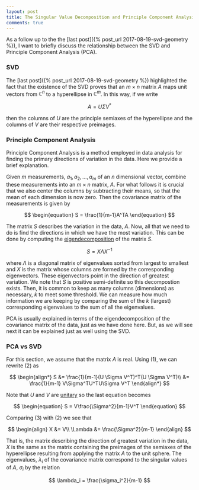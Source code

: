```yaml
---
layout: post
title: The Singular Value Decomposition and Principle Component Analysis
comments: true
---
```


As a follow up to the the [last post]({% post_url 2017-08-19-svd-geometry %}), I want to briefly discuss the relationship between the SVD and Principle Component Analysis (PCA). 

### SVD ###

The [last post]({% post_url 2017-08-19-svd-geometry %}) highlighted the fact that the existence of the SVD proves that an $m \times n$ matrix $A$ maps unit vectors from $\mathbb{C}^n$ to a hyperellipse in $\mathbb{C}^m$.  In this way, if we write 

$$
\begin{equation}
A = U \Sigma V^*
\end{equation}
$$

then the columns of $U$ are the principle semiaxes of the hyperellipse and the columns of $V$ are their respective preimages.

### Principle Component Analysis ###

Principle Component Analysis is a method employed in data analysis for finding the primary directions of variation in the data. Here we provide a brief explanation.

Given $m$ measurements, $a_1, a_2, \ldots , a_m$ of an $n$ dimensional vector, combine these measurements into an $m \times n$ matrix, $A$. For what follows it is crucial that we also center the columns by subtracting their means, so that the mean of each dimension is now zero. Then the covariance matrix of the measurements is given by

$$
\begin{equation}
S = \frac{1}{m-1}A^TA
\end{equation}
$$

The matrix $S$ describes the variation in the data, $A$. Now, all that we need to do is find the directions in which we have the most variation. This can be done by computing the [eigendecomposition](https://en.wikipedia.org/wiki/Eigendecomposition_of_a_matrix) of the matrix $S$.

$$
S = X \Lambda X^{-1}
$$

where $\Lambda$ is a diagonal matrix of eigenvalues sorted from largest to smallest and $X$ is the matrix whose columns are formed by the corresponding eigenvectors. These eigenvectors point in the direction of greatest variation. We note that $S$ is positive semi-definite so this decompostion exists. Then, it is common to keep as many columns (dimensions) as necessary, $k$ to meet some threshold. We can measure how much information we are keeping by comparing the sum of the $k$ (largest) corresponding  eigenvalues to the sum of all the eigenvalues.

PCA is usually explained in terms of the eigendecomposition of the covariance matrix of the data, just as we have done here. But, as we will see next it can be explained just as well using the SVD. 

### PCA vs SVD ###

For this section, we assume that the matrix $A$ is real. Using (1),  we can rewrite (2) as 

$$
\begin{align*}
S &= \frac{1}{m-1}(U \Sigma V^T)^T(U \Sigma V^T)\\
&= \frac{1}{m-1} V\Sigma^TU^TU\Sigma V^T
\end{align*}
$$

Note that $U$ and $V$ are [unitary](https://en.wikipedia.org/wiki/Unitary_matrix) so the last equation becomes

$$
\begin{equation}
S = V\frac{\Sigma^2}{m-1}V^T
\end{equation}
$$

Comparing (3) with (2) we see that 

$$
\begin{align}
X &= V\\
\Lambda &= \frac{\Sigma^2}{m-1}
\end{align}
$$

That is, the matrix describing the direction of greatest variation in the data, $X$ is the same as the matrix containing the preimages of the semiaxes of the hyperellipse resulting from applying the matrix $A$ to the unit sphere. The eigenvalues, $\lambda_i$ of the covariance matrix correspond to the singular values of $A$, $\sigma_i$ by the relation 

$$
\lambda_i = \frac{\sigma_i^2}{m-1}
$$